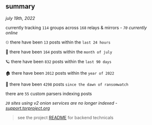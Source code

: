 
## summary
_july 19th, 2022_

currently tracking `114` groups across `168` relays & mirrors - _`70` currently online_

⏲ there have been `13` posts within the `last 24 hours`

🦈 there have been `164` posts within the `month of july`

🪐 there have been `832` posts within the `last 90 days`

🏚 there have been `2012` posts within the `year of 2022`

🦕 there have been `4298` posts `since the dawn of ransomwatch`

there are `55` custom parsers indexing posts

_`20` sites using v2 onion services are no longer indexed - [support.torproject.org](https://support.torproject.org/onionservices/v2-deprecation/)_

> see the project [README](https://github.com/joshhighet/ransomwatch#ransomwatch--) for backend technicals

